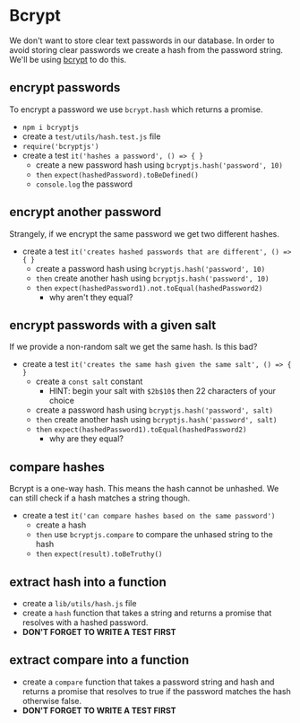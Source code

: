# Bcrypt


We don't want to store clear text passwords in our database. In order to avoid storing
clear passwords we create a hash from the password string. We'll be using
[bcrypt](https://www.npmjs.com/package/bcryptjs) to do this.

## encrypt passwords

To encrypt a password we use `bcrypt.hash` which returns a promise.

* `npm i bcryptjs`
* create a `test/utils/hash.test.js` file
* `require('bcryptjs')`
* create a test `it('hashes a password', () => { }`
  * create a new password hash using `bcryptjs.hash('password', 10)`
  * `then` `expect(hashedPassword).toBeDefined()`
  * `console.log` the password

## encrypt another password

Strangely, if we encrypt the same password we get two different hashes.

* create a test `it('creates hashed passwords that are different', () => { }`
  * create a password hash using `bcryptjs.hash('password', 10)`
  * `then` create another hash using `bcryptjs.hash('password', 10)`
  * `then` `expect(hashedPassword1).not.toEqual(hashedPassword2)`
    * why aren't they equal?

## encrypt passwords with a given salt

If we provide a non-random salt we get the same hash. Is this bad?

* create a test `it('creates the same hash given the same salt', () => { }`
  * create a `const salt` constant
    * HINT: begin your salt with `$2b$10$` then 22 characters of your choice
  * create a password hash using `bcryptjs.hash('password', salt)`
  * `then` create another hash using `bcryptjs.hash('password', salt)`
  * `then` `expect(hashedPassword1).toEqual(hashedPassword2)`
    * why are they equal?

## compare hashes

Bcrypt is a one-way hash. This means the hash cannot be unhashed. We can still
check if a hash matches a string though.

* create a test `it('can compare hashes based on the same password')`
  * create a hash
  * `then` use `bcryptjs.compare` to compare the unhased string to the hash
  * `then` `expect(result).toBeTruthy()`

## extract hash into a function

* create a `lib/utils/hash.js` file
* create a `hash` function that takes a string and returns a promise that
  resolves with a hashed password.
* **DON'T FORGET TO WRITE A TEST FIRST**

## extract compare into a function

* create a `compare` function that takes a password string and hash and returns
  a promise that resolves to true if the password matches the hash otherwise
  false.
* **DON'T FORGET TO WRITE A TEST FIRST**
